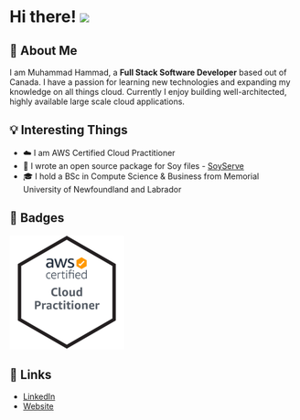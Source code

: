 # Hi there! <img src="https://media.giphy.com/media/hvRJCLFzcasrR4ia7z/giphy.gif" width="29px">

## 🚀 About Me

I am Muhammad Hammad, a **Full Stack Software Developer** based out of Canada. I have a passion for learning new technologies and expanding my knowledge on all things cloud. Currently I enjoy building well-architected, highly available large scale cloud applications.

## 💡 Interesting Things

-   ☁️ I am AWS Certified Cloud Practitioner
-   📝 I wrote an open source package for Soy files - [SoyServe](https://github.com/mhnaeem/SoyServe)
-   🎓 I hold a BSc in Compute Science & Business from Memorial University of Newfoundland and Labrador

## 🏅 Badges
<a href="https://www.credly.com/badges/efc68a6d-0a40-41c8-9f00-b391926567e2/public_url"><img alt="AWS Certified Cloud Practitioner" src="aws-certified-cloud-practitioner.png" width="200"/></a>

## 🔗 Links

- [LinkedIn](https://www.linkedin.com/in/mhnaeem99/)
- [Website](https://www.cs.mun.ca/~mhnaeem/)
